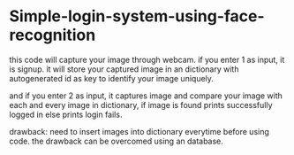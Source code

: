 # Simple-login-system-using-face-recognition

this code will capture your image through webcam. if you enter 1 as input, it is signup. it will store your captured image in an dictionary with autogenerated id as key to identify your image uniquely.

and if you enter 2 as input, it captures image and compare your image with each and every image in dictionary, if image is found prints successfully logged in else prints login fails.

drawback: need to insert images into dictionary everytime before using code.
the drawback can be overcomed using an database.
